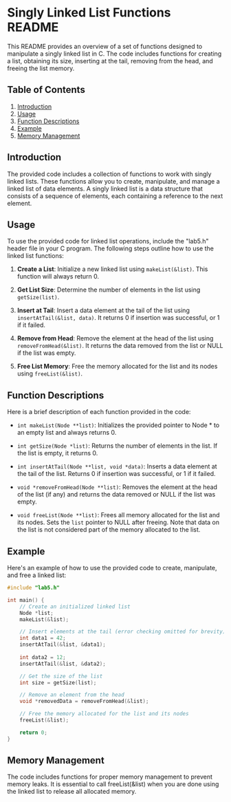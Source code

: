 # Singly Linked List Functions README

This README provides an overview of a set of functions designed to manipulate a singly linked list in C. The code includes functions for creating a list, obtaining its size, inserting at the tail, removing from the head, and freeing the list memory.

## Table of Contents

1. [Introduction](#introduction)
2. [Usage](#usage)
3. [Function Descriptions](#function-descriptions)
4. [Example](#example)
5. [Memory Management](#memory-management)

## Introduction

The provided code includes a collection of functions to work with singly linked lists. These functions allow you to create, manipulate, and manage a linked list of data elements. A singly linked list is a data structure that consists of a sequence of elements, each containing a reference to the next element.

## Usage

To use the provided code for linked list operations, include the "lab5.h" header file in your C program. The following steps outline how to use the linked list functions:

1. **Create a List**: Initialize a new linked list using `makeList(&list)`. This function will always return 0.

2. **Get List Size**: Determine the number of elements in the list using `getSize(list)`.

3. **Insert at Tail**: Insert a data element at the tail of the list using `insertAtTail(&list, data)`. It returns 0 if insertion was successful, or 1 if it failed.

4. **Remove from Head**: Remove the element at the head of the list using `removeFromHead(&list)`. It returns the data removed from the list or NULL if the list was empty.

5. **Free List Memory**: Free the memory allocated for the list and its nodes using `freeList(&list)`.

## Function Descriptions

Here is a brief description of each function provided in the code:

- `int makeList(Node **list)`: Initializes the provided pointer to Node * to an empty list and always returns 0.

- `int getSize(Node *list)`: Returns the number of elements in the list. If the list is empty, it returns 0.

- `int insertAtTail(Node **list, void *data)`: Inserts a data element at the tail of the list. Returns 0 if insertion was successful, or 1 if it failed.

- `void *removeFromHead(Node **list)`: Removes the element at the head of the list (if any) and returns the data removed or NULL if the list was empty.

- `void freeList(Node **list)`: Frees all memory allocated for the list and its nodes. Sets the `list` pointer to NULL after freeing. Note that data on the list is not considered part of the memory allocated to the list.

## Example

Here's an example of how to use the provided code to create, manipulate, and free a linked list:

```c
#include "lab5.h"

int main() {
    // Create an initialized linked list
    Node *list;
    makeList(&list);

    // Insert elements at the tail (error checking omitted for brevity)
    int data1 = 42;
    insertAtTail(&list, &data1);
    
    int data2 = 12;
    insertAtTail(&list, &data2);

    // Get the size of the list
    int size = getSize(list);

    // Remove an element from the head
    void *removedData = removeFromHead(&list);

    // Free the memory allocated for the list and its nodes
    freeList(&list);

    return 0;
}
```

## Memory Management

The code includes functions for proper memory management to prevent memory leaks. It is essential to call freeList(&list) when you are done using the linked list to release all allocated memory.